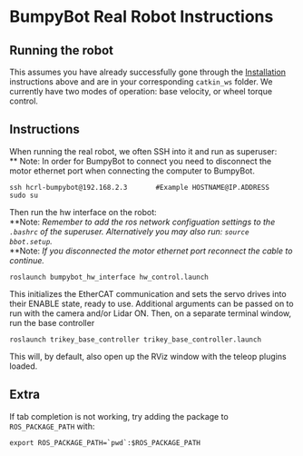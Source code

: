 # BumpyBot Real Robot Instructions

## Running the robot

This assumes you have already successfully gone through the 
[Installation](./README.md#installation) instructions above and are in your
corresponding `catkin_ws` folder.
We currently have two modes of operation: base velocity, or wheel torque control. 

## Instructions

When running the real robot, we often SSH into it and run as superuser: \
** Note: In order for BumpyBot to connect you need to disconnect the motor 
ethernet port when connecting the computer to BumpyBot.

```
ssh hcrl-bumpybot@192.168.2.3       #Example HOSTNAME@IP.ADDRESS
sudo su
```


Then run the hw interface on the robot: \
**Note: _Remember to add the ros network configuation settings to the `.bashrc` of 
the superuser. Alternatively you may also run: `source bbot.setup`._ \
**Note: _If you disconnected the motor ethernet port reconnect the cable to continue._
 
```
roslaunch bumpybot_hw_interface hw_control.launch
```


This initializes the EtherCAT communication and sets the servo drives into
their ENABLE state, ready to use. Additional arguments can be passed on
to run with the camera and/or Lidar ON. Then, on a separate terminal window,
run the base controller

  ```
 roslaunch trikey_base_controller trikey_base_controller.launch
 ``` 

This will, by default, also open up the RViz window with the teleop
plugins loaded.


## Extra

If tab completion is not working, try adding the package to `ROS_PACKAGE_PATH` 
with:
```
export ROS_PACKAGE_PATH=`pwd`:$ROS_PACKAGE_PATH
```